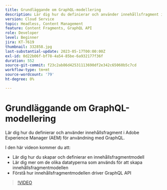 ```yaml
---
title: Grundläggande om GraphQL-modellering
description: Lär dig hur du definierar och använder innehållsfragment i Adobe Experience Manager (AEM) för användning med GraphQL.
version: Cloud Service
topic: Headless, Content Management
feature: Content Fragments, GraphQL API
role: Developer
level: Beginner
jira: KT-7619
thumbnail: 332858.jpg
last-substantial-update: 2023-05-17T00:00:00Z
exl-id: 0d22b06f-bf78-4a54-85be-6a932177f36f
duration: 552
source-git-commit: f23c2ab86d42531113690df2e342c65060b5c7cd
workflow-type: tm+mt
source-wordcount: '79'
ht-degree: 0%

---
```


# Grundläggande om GraphQL-modellering

Lär dig hur du definierar och använder innehållsfragment i Adobe Experience Manager (AEM) för användning med GraphQL.

I den här videon kommer du att:

+ Lär dig hur du skapar och definierar en innehållsfragmentmodell
+ Lär dig mer om de olika datatyperna som används för att skapa innehållsfragmentmodellen
+ Förstå hur innehållsfragmentmodellen driver GraphQL API

>[!VIDEO](https://video.tv.adobe.com/v/332858?quality=12&learn=on)
